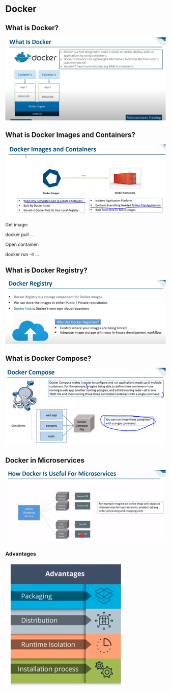 # Docker

## What is Docker?

![](.gitbook/assets/image%20%287%29.png)

## What is Docker Images and Containers?

![](.gitbook/assets/image%20%2810%29.png)

Get image:

docker pull ...

Open container:

docker run -it ...



## What is Docker Registry?



![](.gitbook/assets/image%20%281%29.png)

## What is Docker Compose?

![](.gitbook/assets/image%20%2811%29.png)

## Docker in Microservices

![](.gitbook/assets/image%20%284%29.png)

### Advantages

![](.gitbook/assets/image%20%282%29.png)





